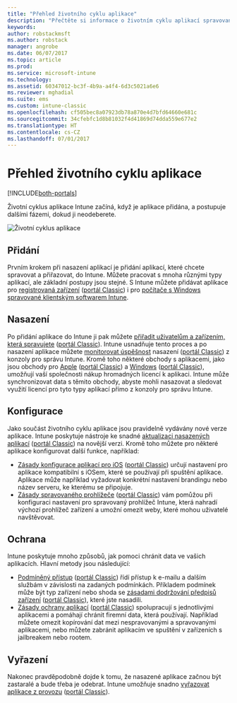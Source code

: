 ```yaml
---
title: "Přehled životního cyklu aplikace"
description: "Přečtěte si informace o životním cyklu aplikací spravovaných pomocí Intune od jejich přidávání po jejich případné vyřazení z provozu."
keywords: 
author: robstackmsft
ms.author: robstack
manager: angrobe
ms.date: 06/07/2017
ms.topic: article
ms.prod: 
ms.service: microsoft-intune
ms.technology: 
ms.assetid: 60347012-bc3f-4b9a-a4f4-6d3c5021a6e6
ms.reviewer: mghadial
ms.suite: ems
ms.custom: intune-classic
ms.openlocfilehash: cf505bec8a07923db78a870e4d7bfd64660e681c
ms.sourcegitcommit: 34cfebfc1d8b81032f4d41869d74dda559e677e2
ms.translationtype: HT
ms.contentlocale: cs-CZ
ms.lasthandoff: 07/01/2017
---
```

# <a name="overview-of-the-app-lifecycle"></a>Přehled životního cyklu aplikace

[!INCLUDE[both-portals](./includes/note-for-both-portals.md)]

Životní cyklus aplikace Intune začíná, když je aplikace přidána, a postupuje dalšími fázemi, dokud ji neodeberete.

![Životní cyklus aplikace](./media/app-lifecycle.png "Životní cyklus aplikace Intune")

## <a name="add"></a>Přidání

Prvním krokem při nasazení aplikací je přidání aplikací, které chcete spravovat a přiřazovat, do Intune. Můžete pracovat s mnoha různými typy aplikací, ale základní postupy jsou stejné. S Intune můžete přidávat aplikace pro [registrovaná zařízení](apps-add.md) ([portál Classic](/intune-classic/deploy-use/add-apps-for-mobile-devices-in-microsoft-intune)) i pro [počítače s Windows spravované klientským softwarem Intune](/intune-classic/deploy-use/add-apps-for-windows-pcs-in-microsoft-intune).

## <a name="deploy"></a>Nasazení

Po přidání aplikace do Intune ji pak můžete [přiřadit uživatelům a zařízením, která spravujete](apps-deploy.md) ([portál Classic](/intune-classic/deploy-use/deploy-apps)). Intune usnadňuje tento proces a po nasazení aplikace můžete [monitorovat úspěšnost](apps-monitor.md) nasazení ([portál Classic](/intune-classic/deploy-use/monitor-apps-in-microsoft-intune)) z konzoly pro správu Intune. Kromě toho některé obchody s aplikacemi, jako jsou obchody pro [Apple](vpp-apps-ios.md) ([portál Classic](/intune-classic/deploy-use/manage-ios-apps-you-purchased-through-a-volume-purchase-program-with-microsoft-intune)) a [Windows](windows-store-for-business.md) ([portál Classic](/intune-classic/deploy-use/manage-apps-you-purchased-from-the-windows-store-for-business-with-microsoft-intune)), umožňují vaší společnosti nákup hromadných licencí k aplikaci. Intune může synchronizovat data s těmito obchody, abyste mohli nasazovat a sledovat využití licencí pro tyto typy aplikací přímo z konzoly pro správu Intune.

## <a name="configure"></a>Konfigurace

Jako součást životního cyklu aplikace jsou pravidelně vydávány nové verze aplikace. Intune poskytuje nástroje ke snadné [aktualizaci nasazených aplikací](apps-add.md) ([portál Classic](/intune-classic/deploy-use/update-apps-using-microsoft-intune)) na novější verzi. Kromě toho můžete pro některé aplikace konfigurovat další funkce, například:
- [Zásady konfigurace aplikací pro iOS](app-configuration-policies-use-ios.md) ([portál Classic](/intune-classic/deploy-use/configure-ios-apps-with-mobile-app-configuration-policies-in-microsoft-intune)) určují nastavení pro aplikace kompatibilní s iOSem, které se používají při spuštění aplikace. Aplikace může například vyžadovat konkrétní nastavení brandingu nebo název serveru, ke kterému se připojuje.
- [Zásady spravovaného prohlížeče](app-configuration-managed-browser.md) ([portál Classic](/intune-classic/deploy-use/manage-internet-access-using-managed-browser-policies)) vám pomůžou při konfiguraci nastavení pro spravovaný prohlížeč Intune, která nahradí výchozí prohlížeč zařízení a umožní omezit weby, které mohou uživatelé navštěvovat.

## <a name="protect"></a>Ochrana

Intune poskytuje mnoho způsobů, jak pomoci chránit data ve vašich aplikacích. Hlavní metody jsou následující:
- [Podmíněný přístup](conditional-access.md) ([portál Classic](/intune-classic/deploy-use/restrict-access-to-email-and-o365-services-with-microsoft-intune)) řídí přístup k e-mailu a dalším službám v závislosti na zadaných podmínkách. Příkladem podmínek může být typ zařízení nebo shoda se [zásadami dodržování předpisů zařízení](device-compliance.md) ([portál Classic](/intune-classic/deploy-use/introduction-to-device-compliance-policies-in-microsoft-intune)), které jste nasadili.
- [Zásady ochrany aplikací](app-protection-policy.md) ([portál Classic](/intune-classic/deploy-use/protect-app-data-using-mobile-app-management-policies-with-microsoft-intune)) spolupracují s jednotlivými aplikacemi a pomáhají chránit firemní data, která používají. Například můžete omezit kopírování dat mezi nespravovanými a spravovanými aplikacemi, nebo můžete zabránit aplikacím ve spuštění v zařízeních s jailbreakem nebo rootem.

## <a name="retire"></a>Vyřazení

Nakonec pravděpodobně dojde k tomu, že nasazené aplikace začnou být zastaralé a bude třeba je odebrat. Intune umožňuje snadno [vyřazovat aplikace z provozu](device-management.md) ([portál Classic](/intune-classic/deploy-use/retire-apps-using-microsoft-intune)).
